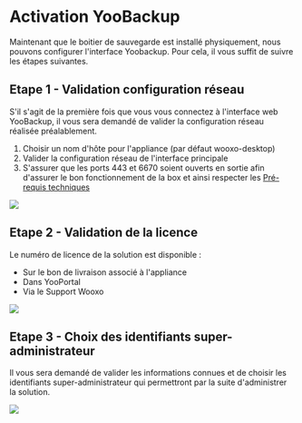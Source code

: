 # Activation YooBackup

Maintenant que le boitier de sauvegarde est installé physiquement, nous pouvons configurer l'interface Yoobackup. Pour cela, il vous suffit de suivre les étapes suivantes.

## Etape 1 - Validation configuration réseau

S'il s'agit de la première fois que vous vous connectez à l'interface web YooBackup, il vous sera demandé de valider la configuration réseau réalisée préalablement.

1. Choisir un nom d'hôte pour l'appliance \(par défaut wooxo-desktop\)
2. Valider la configuration réseau de l'interface principale
3. S'assurer que les ports 443 et 6670 soient ouverts en sortie afin d'assurer le bon fonctionnement de la box et ainsi respecter les [Pré-requis techniques](pre-requis-techniques-1.md#pre-requis-reseau)

![](https://blobscdn.gitbook.com/v0/b/gitbook-28427.appspot.com/o/assets%2F-LE_YoCYu46hn1xUf8H8%2F-LFN4rD7HgCpIQOXoUaw%2F-LFN4rozcB557oEhio6z%2Fimage.png?alt=media&token=cfca4614-9653-4ea6-99bb-ad17623c1eab)

## Etape 2 - Validation de la licence

Le numéro de licence de la solution est disponible :

* Sur le bon de livraison associé à l'appliance
* Dans YooPortal
* Via le Support Wooxo

![](https://blobscdn.gitbook.com/v0/b/gitbook-28427.appspot.com/o/assets%2F-LE_YoCYu46hn1xUf8H8%2F-LFNPHA9RNbElkHTsnXC%2F-LFNQOjnyZ40l9sa8XXr%2FNum%C3%A9ro%20de%20licence.PNG?alt=media&token=44389418-f448-4e3e-bfe9-608c782031a3)

## Etape 3 - Choix des identifiants super-administrateur

Il vous sera demandé de valider les informations connues et de choisir les identifiants super-administrateur qui permettront par la suite d'administrer la solution.

![](https://blobscdn.gitbook.com/v0/b/gitbook-28427.appspot.com/o/assets%2F-LE_YoCYu46hn1xUf8H8%2F-LFNQlXX-uPo38qaHBdo%2F-LFNRmd42lpYwREYoCou%2FInfo%20compl%C3%A9mentaires.PNG?alt=media&token=961b4f1b-dad3-4590-816e-daa1e97a500c)

